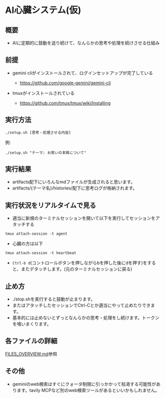 # AI心臓システム(仮)

## 概要
* AIに定期的に鼓動を送り続けて、なんらかの思考や処理を続けさせる仕組み

## 前提

* gemini cliがインストールされて、ログインセットアップが完了している
  * https://github.com/google-gemini/gemini-cli

* tmuxがインストールされている
  * https://github.com/tmux/tmux/wiki/Installing

## 実行方法

```
./setup.sh [思考・処理させる内容]
```

例:

```
./setup.sh "テーマ: お笑いの本質について"
```

## 実行結果
* artifacts配下にいろんなmdファイルが生成されると思います。
* artifacts/{テーマ名}/histories/配下に思考ログが格納されます。

## 実行状況をリアルタイムで見る

* 適当に新規のターミナルセッションを開いて以下を実行してセッションをアタッチする
```
tmux attach-session -t agent
```

* 心臓の方は以下
```
tmux attach-session -t heartbeat
```

*  `Ctrl-b d`(コントロールボタンを押しながらbを押した後にdを押す)をすると、またデタッチします。(元のターミナルセッションに戻る)

## 止め方

* ./stop.shを実行すると鼓動が止まります。
* またはアタッチしたセッションでCtrl-Cとか適当にやって止めたりできます。
* 基本的には止めないとずっとなんらかの思考・処理をし続けます。トークンを喰いまくります。

## 各ファイルの詳細

[FILES_OVERVIEW.md](FILES_OVERVIEW.md)参照


## その他
* geminiのweb検索はすぐにクォータ制限に引っかかって枯渇する可能性があります。tavily MCPなど別のweb検索ツールがあるといいかもしれません。